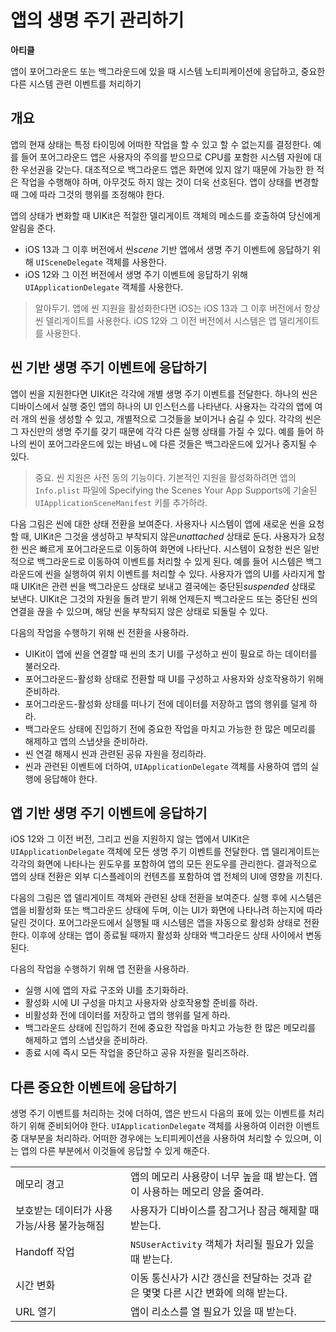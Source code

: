 # 앱의 생명 주기 관리하기

**아티클** 

앱이 포어그라운드 또는 백그라운드에 있을 때 시스템 노티피케이션에 응답하고, 중요한 다른 시스템 관련 이벤트를 처리하기

## 개요

앱의 현재 상태는 특정 타이밍에 어떠한 작업을 할 수 있고 할 수 없는지를 결정한다. 예를 들어 포어그라운드 앱은 사용자의 주의를 받으므로 CPU를 포함한 시스템 자원에 대한 우선권을 갖는다. 대조적으로 백그라운드 앱은 화면에 있지 않기 때문에 가능한 한 적은 작업을 수행해야 하며, 아무것도 하지 않는 것이 더욱 선호된다. 앱이 상태를 변경할 때 그에 따라 그것의 행위를 조정해야 한다.

앱의 상태가 변화할 때 UIKit은 적절한 델리게이트 객체의 메소드를 호출하여 당신에게 알림을 준다.

- iOS 13과 그 이후 버전에서 씬*scene* 기반 앱에서 생명 주기 이벤트에 응답하기 위해 `UISceneDelegate` 객체를 사용한다.
- iOS 12와 그 이전 버전에서 생명 주기 이벤트에 응답하기 위해 `UIApplicationDelegate` 객체를 사용한다.

> 알아두기. 앱에 씬 지원을 활성화한다면 iOS는 iOS 13과 그 이후 버전에서 항상 씬 델리게이트를 사용한다. iOS 12와 그 이전 버전에서 시스템은 앱 델리게이트를 사용한다.

## 씬 기반 생명 주기 이벤트에 응답하기

앱이 씬을 지원한다면 UIKit은 각각에 개별 생명 주기 이벤트를 전달한다. 하나의 씬은 디바이스에서 실행 중인 앱의 하나의 UI 인스턴스를 나타낸다. 사용자는 각각의 앱에 여러 개의 씬을 생성할 수 있고, 개별적으로 그것들을 보이거나 숨길 수 있다. 각각의 씬은 그 자신만의 생명 주기를 갖기 때문에 각각 다른 실행 상태를 가질 수 있다. 예를 들어 하나의 씬이 포어그라운드에 있는 바념ㄴ에 다른 것들은 백그라운드에 있거나 중지될 수 있다.

> 중요. 씬 지원은 사전 동의 기능이다. 기본적인 지원을 활성화하려면 앱의 `Info.plist` 파일에 Specifying the Scenes Your App Supports에 기술된 `UIApplicationSceneManifest` 키를 추가하라.

다음 그림은 씬에 대한 상태 전환을 보여준다. 사용자나 시스템이 앱에 새로운 씬을 요청할 때, UIKit은 그것을 생성하고 부착되지 않은*unattached* 상태로 둔다. 사용자가 요청한 씬은 빠르게 포어그라운드로 이동하여 화면에 나타난다. 시스템이 요청한 씬은 일반적으로 백그라운드로 이동하여 이벤트를 처리할 수 있게 된다. 예를 들어 시스템은 백그라운드에 씬을 실행하여 위치 이벤트를 처리할 수 있다. 사용자가 앱의 UI를 사라지게 할 때 UIKit은 관련 씬을 백그라운드 상태로 보내고 결국에는 중단된*suspended* 상태로 보낸다. UIKit은 그것의 자원을 돌려 받기 위해 언제든지 백그라운드 또는 중단된 씬의 연결을 끊을 수 있으며, 해당 씬을 부착되지 않은 상태로 되돌릴 수 있다.

다음의 작업을 수행하기 위해 씬 전환을 사용하라.

- UIKit이 앱에 씬을 연결할 때 씬의 초기 UI를 구성하고 씬이 필요로 하는 데이터를 불러오라.
- 포어그라운드-활성화 상태로 전환할 때 UI를 구성하고 사용자와 상호작용하기 위해 준비하라.
- 포어그라운드-활성화 상태를 떠나기 전에 데이터를 저장하고 앱의 행위를 덜게 하라.
- 백그라운드 상태에 진입하기 전에 중요한 작업을 마치고 가능한 한 많은 메모리를 해제하고 앱의 스냅샷을 준비하라.
- 씬 연결 해제시 씬과 관련된 공유 자원을 정리하라.
- 씬과 관련된 이벤트에 더하여, `UIApplicationDelegate` 객체를 사용하여 앱의 실행에 응답해야 한다.

## 앱 기반 생명 주기 이벤트에 응답하기

iOS 12와 그 이전 버전, 그리고 씬을 지원하지 않는 앱에서 UIKit은 `UIApplicationDelegate` 객체에 모든 생명 주기 이벤트를 전달한다. 앱 델리게이트는 각각의 화면에 나타나는 윈도우를 포함하여 앱의 모든 윈도우를 관리한다. 결과적으로 앱의 상태 전환은 외부 디스플레이의 컨텐츠를 포함하여 앱 전체의 UI에 영향을 끼친다.

다음의 그림은 앱 델리게이트 객체와 관련된 상태 전환을 보여준다. 실행 후에 시스템은 앱을 비활성화 또는 백그라운드 상태에 두며, 이는 UI가 화면에 나타나려 하는지에 따라 달린 것이다. 포어그라운드에서 실행될 때 시스템은 앱을 자동으로 활성화 상태로 전환한다. 이후에 상태는 앱이 종료될 때까지 활성화 상태와 백그라운드 상태 사이에서 변동된다.

다음의 작업을 수행하기 위해 앱 전환을 사용하라.

- 실행 시에 앱의 자료 구조와 UI를 초기화하라.
- 활성화 시에 UI 구성을 마치고 사용자와 상호작용할 준비를 하라.
- 비활성화 전에 데이터를 저장하고 앱의 행위를 덜게 하라.
- 백그라운드 상태에 진입하기 전에 중요한 작업을 마치고 가능한 한 많은 메모리를 해제하고 앱의 스냅샷을 준비하라.
- 종료 시에 즉시 모든 작업을 중단하고 공유 자원을 릴리즈하라.

## 다른 중요한 이벤트에 응답하기

생명 주기 이벤트를 처리하는 것에 더하여, 앱은 반드시 다음의 표에 있는 이벤트를 처리하기 위해 준비되어야 한다. `UIApplicationDelegate` 객체를 사용하여 이러한 이벤트 중 대부분을 처리하라. 어떠한 경우에는 노티피케이션을 사용하여 처리할 수 있으며, 이는 앱의 다른 부분에서 이것들에 응답할 수 있게 해준다.

|||
|---|---|
|메모리 경고|앱의 메모리 사용량이 너무 높을 때 받는다. 앱이 사용하는 메모리 양을 줄여라.|
|보호받는 데이터가 사용 가능/사용 불가능해짐|사용자가 디바이스를 잠그거나 잠금 해제할 때 받는다.|
|Handoff 작업|`NSUserActivity` 객체가 처리될 필요가 있을 때 받는다.|
|시간 변화|이동 통신사가 시간 갱신을 전달하는 것과 같은 몇몇 다른 시간 변화에 의해 받는다.|
|URL 열기|앱이 리소스를 열 필요가 있을 때 받는다.|
